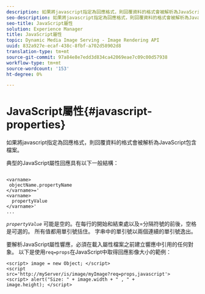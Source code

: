 ```yaml
---
description: 如果將javascript指定為回應格式，則回覆資料的格式會被解析為JavaScript包含檔案。
seo-description: 如果將javascript指定為回應格式，則回覆資料的格式會被解析為JavaScript包含檔案。
seo-title: JavaScript屬性
solution: Experience Manager
title: JavaScript屬性
topic: Dynamic Media Image Serving - Image Rendering API
uuid: 832a927e-ecaf-438c-8fbf-a702d58902d8
translation-type: tm+mt
source-git-commit: 97a84e8e7edd3d834ca42069eae7c09c00d57938
workflow-type: tm+mt
source-wordcount: '153'
ht-degree: 0%

---
```



# JavaScript屬性{#javascript-properties}

如果將javascript指定為回應格式，則回覆資料的格式會被解析為JavaScript包含檔案。

典型的JavaScript屬性回應具有以下一般結構：

```
           
<varname> 
 objectName.propertyName 
</varname>=' 
<varname>
  propertyValue 
</varname>' 
...
```

*`propertyValue`* 可能是空的。在每行的開始和結束處以及=分隔符號的前後，空格是可選的。 所有值都用單引號括住。 字串中的單引號以兩個連續的單引號逸出。

要解析JavaScript屬性響應，必須在載入屬性檔案之前建立響應中引用的任何對象。 以下是使用`req=props`在JavaScript中取得回應影像大小的範例：

```
<script> image = new Object; </script> 
<script 
src='http://myServer/is/image/myImage?req=props,javascript'> 
<script> alert("Size: " + image.width + " , " + 
image.height); </script>
```

